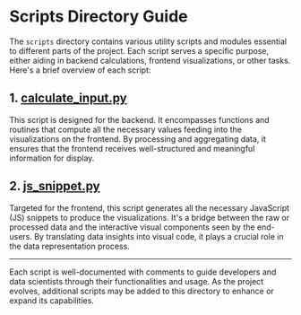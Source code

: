 # Scripts Directory Guide

The `scripts` directory contains various utility scripts and modules essential to different parts of the project. Each script serves a specific purpose, either aiding in backend calculations, frontend visualizations, or other tasks. Here's a brief overview of each script:

## 1. [calculate_input.py](./calculate_input.py)
This script is designed for the backend. It encompasses functions and routines that compute all the necessary values feeding into the visualizations on the frontend. By processing and aggregating data, it ensures that the frontend receives well-structured and meaningful information for display.

## 2. [js_snippet.py](./js_snippet.py)
Targeted for the frontend, this script generates all the necessary JavaScript (JS) snippets to produce the visualizations. It's a bridge between the raw or processed data and the interactive visual components seen by the end-users. By translating data insights into visual code, it plays a crucial role in the data representation process.

---

Each script is well-documented with comments to guide developers and data scientists through their functionalities and usage. As the project evolves, additional scripts may be added to this directory to enhance or expand its capabilities.

